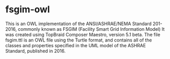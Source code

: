 # fsgim-owl
This is an OWL implementation of the ANSI/ASHRAE/NEMA Standard 201-2016, commonly known as FSGIM (Facility Smart Grid Information Model)
It was created using TopBraid Composer Maestro, version 5.1 beta.
The file fsgim.ttl is an OWL file using the Turtle format, and contains all of the classes and properties specified in the UML model of the ASHRAE Standard, published in 2016.

